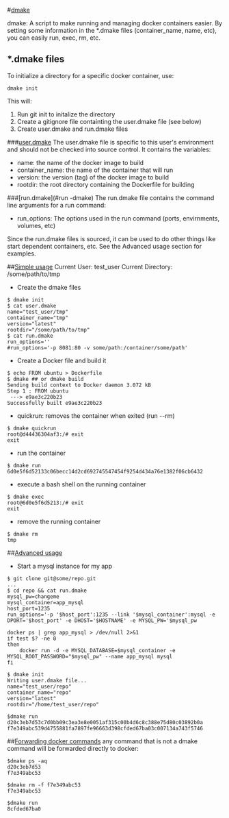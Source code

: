 #[dmake](#dmake)

dmake: A script to make running and managing docker containers easier. By setting some information in the *.dmake files (container_name, name, etc), you can easily run, exec, rm, etc.
## *.dmake files
To initialize a directory for a specific docker container, use:
```
dmake init
```
This will:

1. Run git init to initalize the directory
1. Create a gitignore file containting the user.dmake file (see below)
1. Create user.dmake and run.dmake files

###[user.dmake](#user-dmake)
The user.dmake file is specific to this user's environment and should not be checked into source control. It contains the variables:
* name: the name of the docker image to build
* container_name: the name of the container that will run
* version: the version (tag) of the docker image to build
* rootdir: the root directory containing the Dockerfile for building

###[run.dmake](#run -dmake)
The run.dmake file contains the command line arguments for a run command:
* run_options: The options used in the run command (ports, envirnments, volumes, etc)

Since the run.dmake files is sourced, it can be used to do other things like start dependent containers, etc. See the Advanced usage section for examples.

##[Simple usage](#simple-usage)
Current User: test_user
Current Directory: /some/path/to/tmp

* Create the dmake files
```
$ dmake init
$ cat user.dmake
name="test_user/tmp"
container_name="tmp"
version="latest"
rootdir="/some/path/to/tmp"
$ cat run.dmake
run_options=''
#run_options='-p 8081:80 -v some/path:/container/some/path'
```
* Create a Docker file and build it
```
$ echo FROM ubuntu > Dockerfile
$ dmake ## or dmake build
Sending build context to Docker daemon 3.072 kB
Step 1 : FROM ubuntu
 ---> e9ae3c220b23
Successfully built e9ae3c220b23
```
* quickrun: removes the container when exited (run --rm)
```
$ dmake quickrun
root@d44436304af3:/# exit
exit
```
* run the container
```
$ dmake run
6d0e5f6d52133c06becc14d2cd692745547454f9254d434a76e1382f06cb6432
```
* execute a bash shell on the running container
```
$ dmake exec
root@6d0e5f6d5213:/# exit
exit
```
* remove the running container
```
$ dmake rm
tmp
```

##[Advanced usage](#advanced-usage)
* Start a mysql instance for my app

```
$ git clone git@some/repo.git
...
$ cd repo && cat run.dmake
mysql_pw=changeme
mysql_container=app_mysql
host_port=1235
run_options='-p '$host_port':1235 --link '$mysql_container':mysql -e DPORT='$host_port' -e DHOST='$HOSTNAME' -e MYSQL_PW='$mysql_pw

docker ps | grep app_mysql > /dev/null 2>&1
if test $? -ne 0
then
    docker run -d -e MYSQL_DATABASE=$mysql_container -e MYSQL_ROOT_PASSWORD="$mysql_pw" --name app_mysql mysql
fi

$ dmake init
Writing user.dmake file...
name="test_user/repo"
container_name="repo"
version="latest"
rootdir="/home/test_user/repo"

$dmake run
d20c3eb7d53c7d0bb09c3ea3e8e0051af315c00b4d6c8c388e75d80c03892b0a
f7e349abc539d4755881fa7897fe96663d398cfded67ba03c007134a743f5746
```
##[Forwarding docker commands](#forwarding-docker-commands)
any command that is not a dmake command will be forwarded directly to docker:
```
$dmake ps -aq
d20c3eb7d53
f7e349abc53

$dmake rm -f f7e349abc53
f7e349abc53

$dmake run
8cfded67ba0
```
